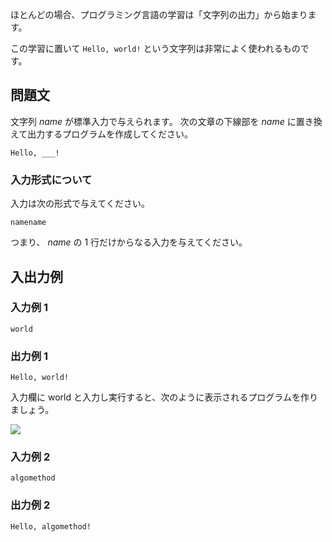 ほとんどの場合、プログラミング言語の学習は「文字列の出力」から始まります。

この学習に置いて `Hello, world!` という文字列は非常によく使われるものです。

## 問題文

文字列 _name_ が標準入力で与えられます。
次の文章の下線部を _name_ に置き換えて出力するプログラムを作成してください。

```text
Hello, ___!
```

### 入力形式について

入力は次の形式で与えてください。

```text
namename
```

つまり、 _name_ の 1 行だけからなる入力を与えてください。

## 入出力例

### 入力例 1

```text
world
```

### 出力例 1

```text
Hello, world!
```

入力欄に world と入力し実行すると、次のように表示されるプログラムを作りましょう。

<image src="https://algo-method-public-production.s3.ap-northeast-1.amazonaws.com/images%2F1ee55d33-9867-48d9-b3b3-8bc12e6946c6%2F%E3%82%B9%E3%82%AF%E3%83%AA%E3%83%BC%E3%83%B3%E3%82%B7%E3%83%A7%E3%83%83%E3%83%88+2023-01-17+18.33.20.png"/>

### 入力例 2

```text
algomethod
```

### 出力例 2

```text
Hello, algomethod!
```
